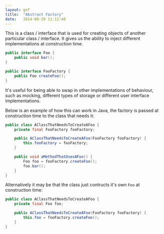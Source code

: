 ```yaml
---
layout: gof
title:  "Abstract Factory"
date:   2014-09-29 11:12:48
---
```


This is a class / interface that is used for creating objects of another particular class / interface. It gives us the ability to inject different implementations at construction time.

``` Java
public interface Foo {
    public void bar();
}

public interface FooFactory {
    public Foo createFoo();
}
```

It's useful for being able to swap in other implementations of behaviour, such as mocking, different types of storage or different user interface implementations.

Below is an example of how this can work in Java, the factory is passed at construction time to the class that needs it:

``` Java
public class AClassThatNeedsToCreateAFoo {
    private final FooFactory fooFactory;

    public AClassThatNeedsToCreateAFoo(FooFactory fooFactory) {
        this.fooFactory = fooFactory;
    }

    public void aMethodThatUsesAFoo() {
        Foo foo = fooFactory.createFoo();
        foo.bar();
    }
}
```

Alternatively it may be that the class just contructs it's own `Foo` at construction time:

``` Java
public class AClassThatNeedsToCreateAFoo {
    private final Foo foo;

    public AClassThatNeedsToCreateAFoo(FooFactory fooFactory) {
        this.foo = fooFactory.createFoo();
    }
}
```
